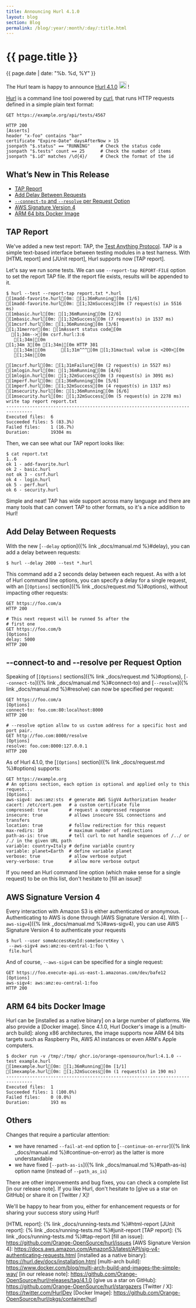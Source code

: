 ```yaml
---
title: Announcing Hurl 4.1.0
layout: blog
section: Blog
permalink: /blog/:year/:month/:day/:title.html
---
```


# {{ page.title }}

<div class="blog-post-date">{{ page.date | date: "%b. %d, %Y" }}</div>

The Hurl team is happy to announce [Hurl 4.1.0] <picture><source srcset="{{ '/assets/img/emoji-rocket.avif' | prepend:site.baseurl }}" type="image/avif"><source srcset="{{ '/assets/img/emoji-rocket.webp' | prepend:site.baseurl }}" type="image/webp"><source srcset="{{ '/assets/img/emoji-rocket.png' | prepend:site.baseurl }}" type="image/png"><img class="emoji" src="{{ '/assets/img/emoji-rocket.png' | prepend:site.baseurl }}" width="20" height="20" alt="Rocket"></picture> !

[Hurl] is a command line tool powered by [curl], that runs HTTP requests defined
in a simple plain text format:

```hurl
GET https://example.org/api/tests/4567

HTTP 200
[Asserts]
header "x-foo" contains "bar"
certificate "Expire-Date" daysAfterNow > 15
jsonpath "$.status" == "RUNNING"    # Check the status code
jsonpath "$.tests" count == 25      # Check the number of items
jsonpath "$.id" matches /\d{4}/     # Check the format of the id
```

## What’s New in This Release

- [TAP Report](#tap-report)
- [Add Delay Between Requests](#add-delay-between-requests)
- [`--connect-to` and `--resolve` per Request Option](#-connect-to-and-resolve-per-request-option)
- [AWS Signature Version 4](#aws-signature-version-4)
- [ARM 64 bits Docker Image](#arm-64-bits-docker-image)

## TAP Report

We've added a new test report: TAP, the [Test Anything Protocol]. TAP is a simple text-based
interface between testing modules in a test harness. With [HTML report] and [JUnit report], Hurl supports now 
[TAP report].

Let's say we run some tests. We can use `--report-tap REPORT-FILE` option to set the report TAP file. If the report file
exists, results will be appended to it.

```shell
$ hurl --test --report-tap report.txt *.hurl
[1madd-favorite.hurl[0m: [1;36mRunning[0m [1/6]
[1madd-favorite.hurl[0m: [1;32mSuccess[0m (7 request(s) in 5516 ms)
[1mbasic.hurl[0m: [1;36mRunning[0m [2/6]
[1mbasic.hurl[0m: [1;32mSuccess[0m (7 request(s) in 1537 ms)
[1mcsrf.hurl[0m: [1;36mRunning[0m [3/6]
[1;31merror[0m: [1mAssert status code[0m
  [1;34m-->[0m csrf.hurl:3:6
   [1;34m|[0m
[1;34m 3[0m [1;34m|[0m HTTP 301
   [1;34m|[0m      [1;31m^^^[0m [1;31mactual value is <200>[0m
   [1;34m|[0m

[1mcsrf.hurl[0m: [1;31mFailure[0m (2 request(s) in 5527 ms)
[1mlogin.hurl[0m: [1;36mRunning[0m [4/6]
[1mlogin.hurl[0m: [1;32mSuccess[0m (3 request(s) in 3091 ms)
[1mperf.hurl[0m: [1;36mRunning[0m [5/6]
[1mperf.hurl[0m: [1;32mSuccess[0m (4 request(s) in 1317 ms)
[1msecurity.hurl[0m: [1;36mRunning[0m [6/6]
[1msecurity.hurl[0m: [1;32mSuccess[0m (5 request(s) in 2278 ms)
write tap report report.txt
--------------------------------------------------------------------------------
Executed files:  6
Succeeded files: 5 (83.3%)
Failed files:    1 (16.7%)
Duration:        19304 ms
```

Then, we can see what our TAP report looks like:

```shell
$ cat report.txt
1..6
ok 1 - add-favorite.hurl
ok 2 - basic.hurl
not ok 3 - csrf.hurl
ok 4 - login.hurl
ok 5 - perf.hurl
ok 6 - security.hurl
```

Simple and neat! TAP has wide support across many language and there are many tools that can convert TAP
to other formats, so it's a nice addition to Hurl!


## Add Delay Between Requests

With the new [`--delay` option]({% link _docs/manual.md %}#delay), you can add a delay between requests:

```shell
$ hurl --delay 2000 --test *.hurl
```

This command add a 2 seconds delay between each request. As with a lot of Hurl command line options, you
can specify a delay for a single request, with an [`[Options]` section]({% link _docs/request.md %}#options),
without impacting other requests:

```hurl
GET https://foo.com/a
HTTP 200

# This next request will be runned 5s after the
# first one
GET https://foo.com/b
[Options]
delay: 5000
HTTP 200
```

## --connect-to and --resolve per Request Option

Speaking of [`[Options]` sections]({% link _docs/request.md %}#options), [`--connect-to`]({% link _docs/manual.md %}#connect-to) 
and [`--resolve`]({% link _docs/manual.md %}#resolve) can now be specified per request:

```hurl
GET https://foo.com/a
[Options]
connect-to: foo.com:80:localhost:8000
HTTP 200

# --resolve option allow to us custom address for a specific host and port pair.
GET http://foo.com:8000/resolve
[Options]
resolve: foo.com:8000:127.0.0.1
HTTP 200
```

As of Hurl 4.1.0, the [`[Options]` section]({% link _docs/request.md %}#options) supports:

```hurl
GET https://example.org
# An options section, each option is optional and applied only to this request...
[Options]
aws-sigv4: aws:amz:sts  # generate AWS SigV4 Authorization header
cacert: /etc/cert.pem   # a custom certificate file
compressed: true        # request a compressed response
insecure: true          # allows insecure SSL connections and transfers
location: true          # follow redirection for this request
max-redirs: 10          # maximum number of redirections
path-as-is: true        # tell curl to not handle sequences of /../ or /./ in the given URL path
variable: country=Italy # define variable country
variable: planet=Earth  # define variable planet
verbose: true           # allow verbose output
very-verbose: true      # allow more verbose output
```

If you need an Hurl command line option (which make sense for a single request) to be on this list, don't 
hesitate to [fill an issue]!

## AWS Signature Version 4

Every interaction with Amazon S3 is either authenticated or anonymous. Authenticating to AWS 
is done through [AWS Signature Version 4]. With [`--aws-sigv4`]({% link _docs/manual.md %}#aws-sigv4), 
you can use AWS Signature Version 4 to authenticate your requests

```shell
$ hurl --user someAccessKeyId:someSecretKey \
 --aws-sigv4 aws:amz:eu-central-1:foo \
 file.hurl
```

And of course, `--aws-sigv4` can be specified for a single request:

```hurl
GET https://foo.execute-api.us-east-1.amazonas.com/dev/bafe12
[Options]
aws-sigv4: aws:amz:eu-central-1:foo
HTTP 200
```

## ARM 64 bits Docker Image

Hurl can be [installed as a native binary] on a large number of platforms. We also provide
a [Docker image]. Since 4.1.0, Hurl Docker's image is a [multi-arch build]: along x86 architectures, 
the image supports now ARM 64 bits targets such as Raspberry Pis, AWS A1 instances or even ARM's Apple computers.

```shell
$ docker run -v /tmp/:/tmp/ ghcr.io/orange-opensource/hurl:4.1.0 --test example.hurl
[1mexample.hurl[0m: [1;36mRunning[0m [1/1]
[1mexample.hurl[0m: [1;32mSuccess[0m (1 request(s) in 190 ms)
--------------------------------------------------------------------------------
Executed files:  1
Succeeded files: 1 (100.0%)
Failed files:    0 (0.0%)
Duration:        193 ms
```

## Others

Changes that require a particular attention:

- we have renamed `--fail-at-end` option to
[`--continue-on-error`]({% link _docs/manual.md %}#continue-on-error) as the latter is more
understandable
- we have fixed [`--path-as-is`]({% link _docs/manual.md %}#path-as-is) option name (instead of `--path_as_is`)

There are other improvements and bug fixes, you can check a complete list [in our release note].
If you like Hurl, don't hesitate to [give us a star on GitHub] or share it on [Twitter / X]!

We'll be happy to hear from you, either for enhancement requests or for sharing your success story using Hurl!


[Hurl]: https://hurl.dev
[curl]: https://curl.se
[Hurl 4.1.0]: https://github.com/Orange-OpenSource/hurl/releases/tag/4.1.0
[Test Anything Protocol]: https://testanything.org
[HTML report]: {% link _docs/running-tests.md %}#html-report
[JUnit report]: {% link _docs/running-tests.md %}#junit-report
[TAP report]: {% link _docs/running-tests.md %}#tap-report
[fill an issue]: https://github.com/Orange-OpenSource/hurl/issues
[AWS Signature Version 4]: https://docs.aws.amazon.com/AmazonS3/latest/API/sig-v4-authenticating-requests.html
[installed as a native binary]: https://hurl.dev/docs/installation.html
[multi-arch build]: https://www.docker.com/blog/multi-arch-build-and-images-the-simple-way/
[in our release note]: https://github.com/Orange-OpenSource/hurl/releases/tag/4.1.0
[give us a star on GitHub]: https://github.com/Orange-OpenSource/hurl/stargazers
[Twitter / X]: https://twitter.com/HurlDev
[Docker Image]: https://github.com/Orange-OpenSource/hurl/pkgs/container/hurl
